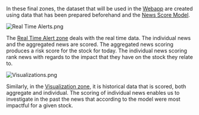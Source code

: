 In these final zones, the dataset that will be used in the [Webapp](article:4) are created using data that has been prepared beforehand and the [News Score Model](saved_model:lu8Ph7Ob).
 
 ![Real Time Alerts.png](XDFBwtvvllUT)
 
The [Real Time Alert zone](flow_zone:EG2ddOW) deals with the real time data. The individual news and the aggregated news are scored. The aggregated news scoring produces a risk score for the stock for today. The individual news scoring rank news with regards to the impact that they have on the stock they relate to.
  
![Visualizations.png](aYJ7LPhuYAaE)
  
Similarly, in the [Visualization zone](flow_zone:Suxc4ov), it is historical data that is scored, both aggregate and individual. The scoring of individual news enables us to investigate in the past the news that according to the model were most impactful for a given stock.

